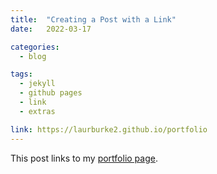 ```yaml
---
title:  "Creating a Post with a Link"
date:   2022-03-17

categories: 
  - blog

tags:
  - jekyll
  - github pages
  - link
  - extras

link: https://laurburke2.github.io/portfolio
---
```


This post links to my [portfolio page](https://laurburke2.github.io/portfolio).



